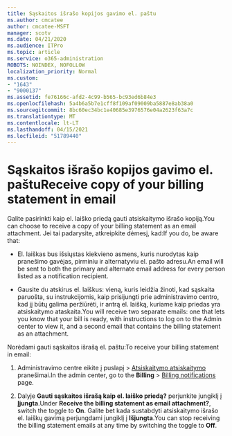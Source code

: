 ```yaml
---
title: Sąskaitos išrašo kopijos gavimo el. paštu
ms.author: cmcatee
author: cmcatee-MSFT
manager: scotv
ms.date: 04/21/2020
ms.audience: ITPro
ms.topic: article
ms.service: o365-administration
ROBOTS: NOINDEX, NOFOLLOW
localization_priority: Normal
ms.custom:
- "1643"
- "9000137"
ms.assetid: fe76166c-afd2-4c99-b565-bc93ed6b84e3
ms.openlocfilehash: 5a4b6a5b7e1cff8f109af09009ba5887e8ab38a0
ms.sourcegitcommit: 8bc60ec34bc1e40685e3976576e04a2623f63a7c
ms.translationtype: MT
ms.contentlocale: lt-LT
ms.lasthandoff: 04/15/2021
ms.locfileid: "51789440"
---
```

# <a name="receive-copy-of-your-billing-statement-in-email"></a><span data-ttu-id="fc892-102">Sąskaitos išrašo kopijos gavimo el. paštu</span><span class="sxs-lookup"><span data-stu-id="fc892-102">Receive copy of your billing statement in email</span></span>

<span data-ttu-id="fc892-103">Galite pasirinkti kaip el. laiško priedą gauti atsiskaitymo išrašo kopiją.</span><span class="sxs-lookup"><span data-stu-id="fc892-103">You can choose to receive a copy of your billing statement as an email attachment.</span></span> <span data-ttu-id="fc892-104">Jei tai padarysite, atkreipkite dėmesį, kad:</span><span class="sxs-lookup"><span data-stu-id="fc892-104">If you do, be aware that:</span></span>
  
- <span data-ttu-id="fc892-105">El. laiškas bus išsiųstas kiekvieno asmens, kuris nurodytas kaip pranešimo gavėjas, pirminiu ir alternatyviu el. pašto adresu.</span><span class="sxs-lookup"><span data-stu-id="fc892-105">An email will be sent to both the primary and alternate email address for every person listed as a notification recipient.</span></span>

- <span data-ttu-id="fc892-106">Gausite du atskirus el. laiškus: vieną, kuris leidžia žinoti, kad sąskaita paruošta, su instrukcijomis, kaip prisijungti prie administravimo centro, kad jį būtų galima peržiūrėti, ir antrą el. laišką, kuriame kaip priedas yra atsiskaitymo ataskaita.</span><span class="sxs-lookup"><span data-stu-id="fc892-106">You will receive two separate emails: one that lets you know that your bill is ready, with instructions to log on to the Admin center to view it, and a second email that contains the billing statement as an attachment.</span></span>

<span data-ttu-id="fc892-107">Norėdami gauti sąskaitos išrašą el. paštu:</span><span class="sxs-lookup"><span data-stu-id="fc892-107">To receive your billing statement in email:</span></span>
  
1. <span data-ttu-id="fc892-108">Administravimo centre eikite į  puslapį \> [Atsiskaitymo atsiskaitymo](https://go.microsoft.com/fwlink/p/?linkid=853212) pranešimai.</span><span class="sxs-lookup"><span data-stu-id="fc892-108">In the admin center, go to the **Billing** \> [Billing notifications](https://go.microsoft.com/fwlink/p/?linkid=853212) page.</span></span>

2. <span data-ttu-id="fc892-109">Dalyje **Gauti sąskaitos išrašą kaip el. laiško priedą?** perjunkite jungiklį į **Įjungta**.</span><span class="sxs-lookup"><span data-stu-id="fc892-109">Under **Receive the billing statement as email attachment?**, switch the toggle to **On**.</span></span> <span data-ttu-id="fc892-110">Galite bet kada sustabdyti atsiskaitymo išrašo el. laiškų gavimą perjungdami jungiklį į **Išjungta**.</span><span class="sxs-lookup"><span data-stu-id="fc892-110">You can stop receiving the billing statement emails at any time by switching the toggle to **Off**.</span></span>